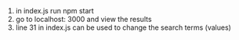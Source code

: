 ##
1. in index.js run npm start
2. go to localhost: 3000 and view the results
3. line 31 in index.js can be used to change the search terms (values)